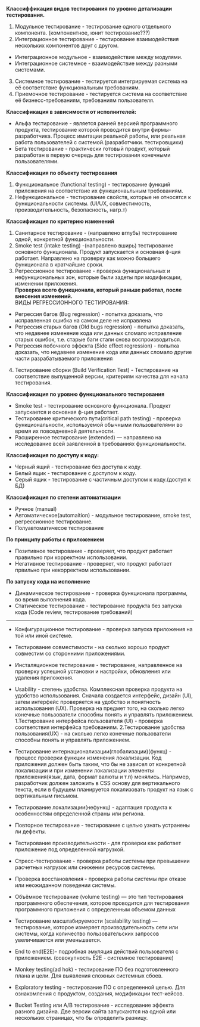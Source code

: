 **Классиффикация видов тестирования по уровню детализации тестирования.**  
1. Модульное тестирование - тестирование одного отдельного компонента.
(компонентное, юнит тестирование???)
2. Интеграционное тестирование - тестирование взаимодействия нескольких компонентов друг с другом.
 - Интеграционное модульное - взаимодействие между модулями.
 - Интеграционное системное - взаимодействие между разными системами.
3. Системное тестирование - тестируется интегрируемая система на её соответствие функциональным требованиям.
4. Приемочное тестирование - тестируется система на соответствие её бизнесс-требованиям, требованиям пользователя.
 
**Классификация в зависимости от исполнителей:**  
 - Альфа тестирование - является ранней версией программного продукта, тестирование которой проводится внутри фирмы-разработчика. Процесс имитации реальной работы, или реальная работа пользователей с системой.(разработчики. тестировщики)  
 - Бета тестирование - практически готовый продукт, который разработан в первую очередь для тестирования конечными пользователями.  

 **Классификация по объекту тестирования**  
 1. Функциональное (functional testing) - тестирование функций приложения на соответствие их функционаьльным требованиям.
 2. Нефункциональное - тестирование свойств, которые не относятся к функциональности системы. (UI/UX, совместимость, производительность, безопасность, нагр.т)

**Классификация по критерию изменений**  
1. Санитарное тестирование - (направлено вглубь) тестирование одной, конкретной функциональности. 
2. Smoke test (intake testing) -(направлено вширь) тестирование основного функционала. Продукт запускается и основная ф-ция работает. Направлено на проверку как можно большего функционала в кратчайшие сроки.
3. Регрессионное тестирование - проверка функциональных и нефункциональных зон, которые были задеты при модификации, изменении приложения.  
**Проверка всего функционала, который раньше работал, после внесения изменений.**  
  ВИДЫ РЕГРЕССИОННОГО ТЕСТИРОВАНИЯ:  
  - Регрессия багов (Bug regression) - попытка доказать, что исправленная ошибка на самом деле не исправлена
  - Регрессия старых багов (Old bugs regression) - попытка доказать, что недавнее изменение кода или данных сломало исправление старых ошибок, т.е. старые баги стали снова воспроизводиться.
  - Регрессия побочного эффекта (Side effect regression) - попытка доказать, что недавнее изменение кода или данных сломало другие части разрабатываемого приложения
4. Тестирование сборки (Build Verification Test) - Тестирование  на соответствие выпущенной версии, критериям качества для начала тестирования.

**Классификация по уровню функционального тестирования**
- Smoke test - тестирование основного функционала. Продукт запускается и основная ф-ция работает.
- Тестирование критического пути(critical path testing) - проверка функциональности, используемой обычными пользователями во время их повседневной деятельности.
- Расширенное тестирование (extended) — направлено на исследование всей заявленной в требованиях функциональности.

**Классификация по доступу к коду:**  
- Черный ящий - тестирование без доступа к коду.
-  Белый ящик - тестирование с доступом к коду.
-  Серый ящик - тестирование с частичным доступом к коду.(доступ к БД)

**Классификация по степени автоматизации**  
- Ручное (manual)
- Автоматическое(automaition) - модульное тестирование, smoke test, регрессионное тестирование.
- Полуавтоматичесое тестирование

**По принципу работы с приложением**
- Позитивное тестирование - проверяет, что продукт работает правильно при корректном использовании.
- Негативное тестирование - проверяет, что продукт работает првильно при некорректном использовании.

**По запуску кода на исполнение**  
- Динамическое тестирование - проверка функционала программы, во время выполнения кода.
- Статическое тестирование - тестирование продукта без запуска кода (Code review, тестирование требований)
---
 - Конфигурационное тестирование -  проверка запуска приложения на той или иной системе.
 - Тестирование совместимости - на сколько хорошо продукт совместим со сторонними приложениями.
 - Инсталяционное тестирование - тестирование, направленное на проверку успешной установки и настройки, обновления или удаления приложения.
   
 - Usability - степень удобства. Комплексная проверка продукта на удобство использования. Сначала создается интерфейс, дизайн (UI), затем интерфейс проверяется на удобство и понятность использования (UX). Проверка на предмет того, на сколько легко конечные пользователи способны понять и управлять приложением.
  1.Тестирование интерфейса пользователя (UI) - проверка соответствия интерфейса требованиям.
  2.Тестирование удобства пользования(UX) - на сколько легко конечные пользователи способны понять и управлять приложением.
 
 - Тестирование интернационализации(глобализации)(функц) - процесс проверки функции изменения локализации. Код приложения должен быть таким, что бы не зависел от конкретной локализации и при изменении локализации элементы приложения(язык, дата, формат валюты и т.п) менялись.  Например, разработчик должен заложить в CSS основу для вертикального текста, если в будущем планируется локализовать продукт на язык с вертикальным письмом.
 - Тестирование локализации(нефункц) - адаптация продукта к особенностям определенной страны или региона.

- Повторное тестирование - тестирование с целью узнать устранены ли дефекты.
- Тестирование производительности - для проверки как работает приложение под определенной нагрузкой.
- Стресс-тестирование - проверка работы системы при превышении расчетных нагрузок или снижении ресурсов системы.
- Проверка восстановления - проверка работы системы при отказе или неожиданном поведении системы.
- Объёмное тестирование (volume testing) — это тип тестирования программного обеспечения, которое проводится для тестирования программного приложения с определенным объемом данных
- Тестирование масштабируемости (scalability testing) — тестирование, которое измеряет производительность сети или системы, когда количество пользовательских запросов увеличивается или уменьшается.

- End to end(E2E)- подробная эмуляция действий пользователя с приложением. (совокупность E2E - системное тестирование)
- Monkey testing(ad hok) - тестирование ПО без подготовленного плана и цели. Для выявления сложных системных сбоев.
- Exploratory testing - тестирование ПО с определенной целью. Для ознакомления с продуктом, создания, модификации тест-кейсов.
- Bucket Testing или A/B тестирование - исследование эффекта разного дизайна. Две версии сайта запускаются на одной или нескольких страницах, что бы определить разницу.

